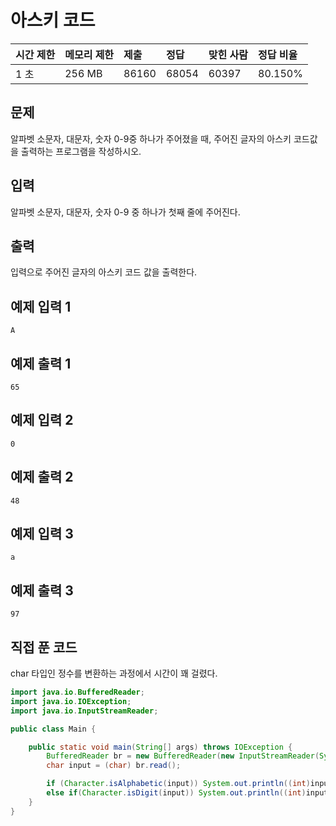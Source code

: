 # 아스키 코드

| 시간 제한 | 메모리 제한 | 제출  | 정답  | 맞힌 사람 | 정답 비율 |
| :-------- | :---------- | :---- | :---- | :-------- | :-------- |
| 1 초      | 256 MB      | 86160 | 68054 | 60397     | 80.150%   |

## 문제

알파벳 소문자, 대문자, 숫자 0-9중 하나가 주어졌을 때, 주어진 글자의 아스키 코드값을 출력하는 프로그램을 작성하시오.

## 입력

알파벳 소문자, 대문자, 숫자 0-9 중 하나가 첫째 줄에 주어진다.

## 출력

입력으로 주어진 글자의 아스키 코드 값을 출력한다.



## 예제 입력 1

```
A
```

## 예제 출력 1

```
65
```

## 예제 입력 2

```
0
```

## 예제 출력 2

```
48
```

## 예제 입력 3

```
a
```

## 예제 출력 3

```
97
```



## 직접 푼 코드

char 타입인 정수를 변환하는 과정에서 시간이 꽤 걸렸다.

```java
import java.io.BufferedReader;
import java.io.IOException;
import java.io.InputStreamReader;

public class Main {

    public static void main(String[] args) throws IOException {
        BufferedReader br = new BufferedReader(new InputStreamReader(System.in));
        char input = (char) br.read();

        if (Character.isAlphabetic(input)) System.out.println((int)input);
        else if(Character.isDigit(input)) System.out.println((int)input);
    }
}

```

